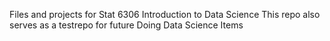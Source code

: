 Files and projects for Stat 6306 Introduction to Data Science
This repo also serves as a testrepo for future Doing Data Science Items
